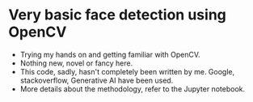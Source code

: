 # Very basic face detection using OpenCV
- Trying my hands on and getting familiar with OpenCV.
- Nothing new, novel or fancy here. 
- This code, sadly, hasn't completely been written by me. Google, stackoverflow, Generative AI have been used.
- More details about the methodology, refer to the Jupyter notebook.
  
